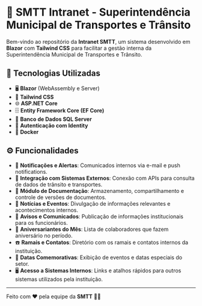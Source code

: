 # 🚦 SMTT Intranet - Superintendência Municipal de Transportes e Trânsito

Bem-vindo ao repositório da **Intranet SMTT**, um sistema desenvolvido em **Blazor** com **Tailwind CSS** para facilitar a gestão interna da Superintendência Municipal de Transportes e Trânsito.

## 🚀 Tecnologias Utilizadas

- 🖥 **Blazor** (WebAssembly e Server)
- 🎨 **Tailwind CSS**
- 🌐 **ASP.NET Core**
- 🗄 **Entity Framework Core (EF Core)**
- 🏢 **Banco de Dados SQL Server**
- 🔐 **Autenticação com Identity**
- 🐳 **Docker**

## ⚙️ Funcionalidades

- 🔔 **Notificações e Alertas**: Comunicados internos via e-mail e push notifications.
- 🔗 **Integração com Sistemas Externos**: Conexão com APIs para consulta de dados de trânsito e transportes.
- 📂 **Módulo de Documentação**: Armazenamento, compartilhamento e controle de versões de documentos.
- 📰 **Notícias e Eventos**: Divulgação de informações relevantes e acontecimentos internos.
- 📢 **Avisos e Comunicados**: Publicação de informações institucionais para os funcionários.
- 🎂 **Aniversariantes do Mês**: Lista de colaboradores que fazem aniversário no período.
- ☎️ **Ramais e Contatos**: Diretório com os ramais e contatos internos da instituição.
- 📅 **Datas Comemorativas**: Exibição de eventos e datas especiais do setor.
- 🖥 **Acesso a Sistemas Internos**: Links e atalhos rápidos para outros sistemas utilizados pela instituição.

---

Feito com ❤️ pela equipe da **SMTT** 🚗💨
